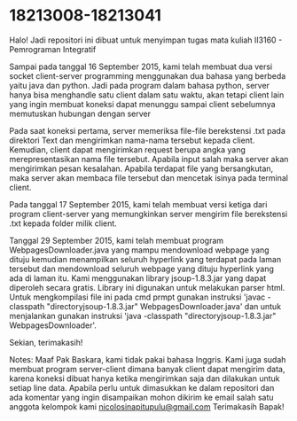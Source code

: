 # 18213008-18213041
Halo!
Jadi repositori ini dibuat untuk menyimpan tugas mata kuliah II3160 - Pemrograman Integratif

Sampai pada tanggal 16 September 2015, kami telah membuat dua versi socket client-server programming menggunakan dua bahasa yang berbeda yaitu java dan python. Jadi pada program dalam bahasa python, server hanya bisa menghandle satu client dalam satu waktu, akan tetapi client lain yang ingin membuat koneksi dapat menunggu sampai client sebelumnya memutuskan hubungan dengan server

Pada saat koneksi pertama, server memeriksa file-file berekstensi .txt pada direktori Text dan mengirimkan nama-nama tersebut kepada client. Kemudian, client dapat mengirimkan request berupa angka yang merepresentasikan nama file tersebut. Apabila input salah maka server akan mengirimkan pesan kesalahan. Apabila terdapat file yang bersangkutan, maka server akan membaca file tersebut dan mencetak isinya pada terminal client.

Pada tanggal 17 September 2015, kami telah membuat versi ketiga dari program client-server yang memungkinkan server mengirim file berekstensi .txt kepada folder milik client.

Tanggal 29 September 2015, kami telah membuat program WebpagesDownloader.java yang mampu mendownload webpage yang dituju kemudian menampilkan seluruh hyperlink yang terdapat pada laman tersebut dan mendownload seluruh webpage yang dituju hyperlink yang ada di laman itu. Kami menggunakan library jsoup-1.8.3.jar yang dapat diperoleh secara gratis. Library ini digunakan untuk melakukan parser html. Untuk mengkompilasi file ini pada cmd prmpt gunakan instruksi 'javac -classpath "directoryjsoup-1.8.3.jar" WebpagesDownloader.java' dan untuk menjalankan gunakan instruksi 'java -classpath "directoryjsoup-1.8.3.jar" WebpagesDownloader'.

Sekian, terimakasih!

Notes: Maaf Pak Baskara, kami tidak pakai bahasa Inggris. Kami juga sudah membuat program server-client dimana banyak client dapat mengirim data, karena koneksi dibuat hanya ketika mengirimkan saja dan dilakukan untuk setiap line data. Apabila perlu untuk dimasukkan ke dalam repositori dan ada komentar yang ingin disampaikan mohon dikirim ke email salah satu anggota kelompok kami nicolosinapitupulu@gmail.com Terimakasih Bapak!
